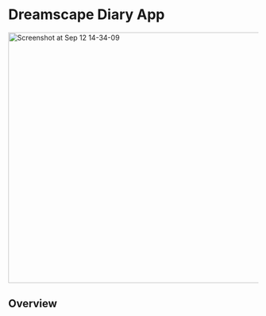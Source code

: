 # Dreamscape Diary App

<img width="505" alt="Screenshot at Sep 12 14-34-09" src="https://github.com/AlexandraViasu/DreamScape_Diary_JS_React_WebApp/assets/130513545/d1ea91a2-7794-437b-a007-651e4f1030b7">

## Overview


